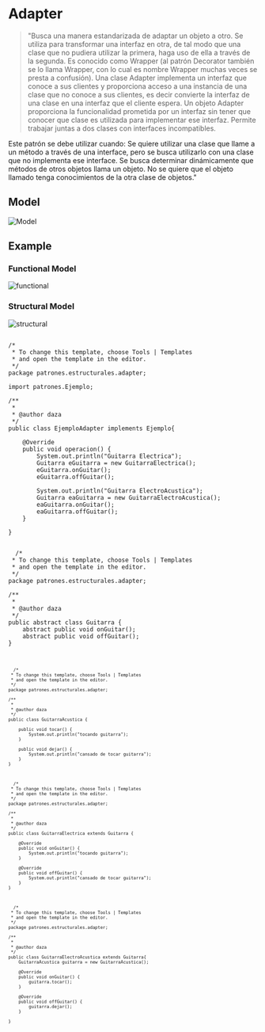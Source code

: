 # Adapter

>"Busca una manera estandarizada de adaptar un objeto a otro. Se utiliza para transformar una interfaz en otra, de tal modo que una clase que no pudiera utilizar la primera, haga uso de ella a través de la segunda.
Es conocido como Wrapper (al patrón Decorator también se lo llama Wrapper, con lo cual es nombre Wrapper muchas veces se presta a confusión).
Una clase Adapter implementa un interfaz que conoce a sus clientes y proporciona acceso a una instancia de una clase que no conoce a sus clientes, es decir convierte la interfaz de una clase en una interfaz que el cliente espera. Un objeto Adapter proporciona la funcionalidad prometida por un interfaz sin tener que conocer que clase es utilizada para implementar ese interfaz. Permite trabajar juntas a dos clases con interfaces incompatibles.

Este patrón se debe utilizar cuando:
Se quiere utilizar una clase que llame a un método a través de una interface, pero se busca utilizarlo con una clase que no implementa ese interface.
Se busca determinar dinámicamente que métodos de otros objetos llama un objeto.
No se quiere que el objeto llamado tenga conocimientos de la otra clase de objetos."

## Model
![Model](Adapter.PNG)

## Example

### Functional Model
  ![functional](exercise/functional.png)

### Structural Model
  ![structural](exercise/structural.png)
<pre><code>
/*
 * To change this template, choose Tools | Templates
 * and open the template in the editor.
 */
package patrones.estructurales.adapter;

import patrones.Ejemplo;

/**
 *
 * @author daza
 */
public class EjemploAdapter implements Ejemplo{

    @Override
    public void operacion() {
        System.out.println("Guitarra Electrica");
        Guitarra eGuitarra = new GuitarraElectrica();
        eGuitarra.onGuitar();
        eGuitarra.offGuitar();
        
        System.out.println("Guitarra ElectroAcustica");
        Guitarra eaGuitarra = new GuitarraElectroAcustica();
        eaGuitarra.onGuitar();
        eaGuitarra.offGuitar();
    }
    
}


  /*
 * To change this template, choose Tools | Templates
 * and open the template in the editor.
 */
package patrones.estructurales.adapter;

/**
 *
 * @author daza
 */
public abstract class Guitarra {
    abstract public void onGuitar();
    abstract public void offGuitar();
}
<code>
  <pre><code>
  /*
 * To change this template, choose Tools | Templates
 * and open the template in the editor.
 */
package patrones.estructurales.adapter;

/**
 *
 * @author daza
 */
public class GuitarraAcustica {

    public void tocar() {
        System.out.println("tocando guitarra");
    }

    public void dejar() {
        System.out.println("cansado de tocar guitarra");
    }
}



  /*
 * To change this template, choose Tools | Templates
 * and open the template in the editor.
 */
package patrones.estructurales.adapter;

/**
 *
 * @author daza
 */
public class GuitarraElectrica extends Guitarra {

    @Override
    public void onGuitar() {
        System.out.println("tocando guitarra");
    }

    @Override
    public void offGuitar() {
        System.out.println("cansado de tocar guitarra");
    }
}



  /*
 * To change this template, choose Tools | Templates
 * and open the template in the editor.
 */
package patrones.estructurales.adapter;

/**
 *
 * @author daza
 */
public class GuitarraElectroAcustica extends Guitarra{
    GuitarraAcustica guitarra = new GuitarraAcustica();

    @Override
    public void onGuitar() {
        guitarra.tocar();
    }

    @Override
    public void offGuitar() {
        guitarra.dejar();
    }
    
}
<code>
